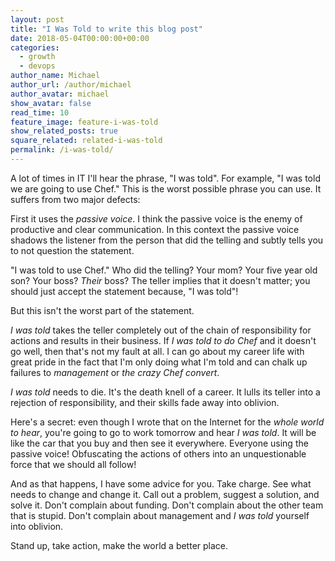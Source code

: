```yaml
---
layout: post
title: "I Was Told to write this blog post"
date: 2018-05-04T00:00:00+00:00
categories:
  - growth
  - devops
author_name: Michael
author_url: /author/michael
author_avatar: michael
show_avatar: false
read_time: 10
feature_image: feature-i-was-told
show_related_posts: true
square_related: related-i-was-told
permalink: /i-was-told/
---
```

A lot of times in IT I'll hear the phrase, "I was told". For example, "I was told we are going to use Chef." This is the worst possible phrase you can use. It suffers from two major defects:

First it uses the _passive voice_. I think the passive voice is the enemy of productive and clear communication. In this context the passive voice shadows the listener from the person that did the telling and subtly tells you to not question the statement. 

"I was told to use Chef." Who did the telling? Your mom? Your five year old son? Your boss? _Their_ boss? The teller implies that it doesn't matter; you should just accept the statement because, "I was told"!

But this isn't the worst part of the statement.

_I was told_ takes the teller completely out of the chain of responsibility for actions and results in their business. If _I was told to do Chef_ and it doesn't go well, then that's not my fault at all. I can go about my career life with great pride in the fact that I'm only doing what I'm told and can chalk up failures to _management_ or _the crazy Chef convert_.

_I was told_ needs to die. It's the death knell of a career. It lulls its teller into a rejection of responsibility, and their skills fade away into oblivion.

Here's a secret: even though I wrote that on the Internet for the _whole world to hear_, you're going to go to work tomorrow and hear _I was told_. It will be like the car that you buy and then see it everywhere. Everyone using the passive voice! Obfuscating the actions of others into an unquestionable force that we should all follow!

And as that happens, I have some advice for you. Take charge. See what needs to change and change it. Call out a problem, suggest a solution, and solve it. Don't complain about funding. Don't complain about the other team that is stupid. Don't complain about management and _I was told_ yourself into oblivion.

Stand up, take action, make the world a better place.